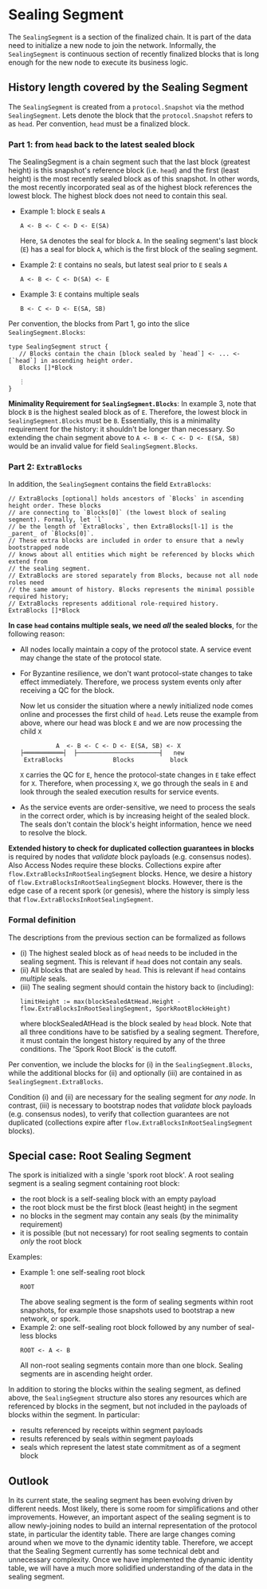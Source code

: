# Sealing Segment

The `SealingSegment` is a section of the finalized chain. It is part of the data need to
initialize a new node to join the network. Informally, the `SealingSegment` is continuous section
of recently finalized blocks that is long enough for the new node to execute its business logic.

## History length covered by the Sealing Segment

The `SealingSegment` is created from a `protocol.Snapshot` via the method `SealingSegment`.
Lets denote the block that the `protocol.Snapshot` refers to as `head`. Per convention,
`head` must be a finalized block.

### Part 1: from `head` back to the latest sealed block

The SealingSegment is a chain segment such that the last block (greatest height)
is this snapshot's reference block (i.e. `head`) and the first (least height) is the most
recently sealed block as of this snapshot.
In other words, the most recently incorporated seal as of the highest block
references the lowest block. The highest block does not need to contain this seal.
* Example 1: block `E` seals `A`
  ```
  A <- B <- C <- D <- E(SA)
  ```
  Here, `SA` denotes the seal for block `A`.
  In the sealing segment's last block (`E`) has a seal for block `A`, which is the first block of the sealing segment.

* Example 2: `E` contains no seals, but latest seal prior to `E` seals `A`
  ```
  A <- B <- C <- D(SA) <- E
  ```
* Example 3: `E` contains multiple seals
  ```
  B <- C <- D <- E(SA, SB)
  ```

Per convention, the blocks from Part 1, go into the slice `SealingSegment.Blocks`:
```golang
type SealingSegment struct {
   // Blocks contain the chain [block sealed by `head`] <- ... <- [`head`] in ascending height order.
   Blocks []*Block

   ⋮
}
```

**Minimality Requirement for `SealingSegment.Blocks`**:
In example 3, note that block `B` is the highest sealed block as of `E`. Therefore, the
lowest block in `SealingSegment.Blocks` must be `B`. Essentially, this is a minimality
requirement for the history: it shouldn't be longer than necessary. So
extending the chain segment above to `A <- B <- C <- D <- E(SA, SB)` would
be an invalid value for field `SealingSegment.Blocks`.

### Part 2: `ExtraBlocks`

In addition, the `SealingSegment` contains the field `ExtraBlocks`:

```golang
// ExtraBlocks [optional] holds ancestors of `Blocks` in ascending height order. These blocks
// are connecting to `Blocks[0]` (the lowest block of sealing segment). Formally, let `l`
// be the length of `ExtraBlocks`, then ExtraBlocks[l-1] is the _parent_ of `Blocks[0]`.
// These extra blocks are included in order to ensure that a newly bootstrapped node
// knows about all entities which might be referenced by blocks which extend from
// the sealing segment.
// ExtraBlocks are stored separately from Blocks, because not all node roles need
// the same amount of history. Blocks represents the minimal possible required history;
// ExtraBlocks represents additional role-required history.
ExtraBlocks []*Block
```

**In case `head` contains multiple seals, we need _all_ the sealed blocks**, for the following reason:
* All nodes locally maintain a copy of the protocol state. A service event may change the state of the protocol state.
* For Byzantine resilience, we don't want protocol-state changes to take effect immediately. Therefore, we process
  system events only after receiving a QC for the block.

  Now let us consider the situation where a newly initialized node comes online and processes the first child of `head`.
  Lets reuse the example from above, where our head was block `E` and we are now processing the child `X`
  ```
            A  <- B <- C <- D <- E(SA, SB) <- X
  ├═══════════┤  ├───────────────────────┤   new
   ExtraBlocks              Blocks          block
  ```
  `X` carries the QC for `E`, hence the protocol-state changes in `E` take effect for `X`. Therefore, when processing `X`,
  we go through the seals in `E` and look through the sealed execution results for service events.
* As the service events are order-sensitive, we need to process the seals in the correct order, which is by increasing height
  of the sealed block. The seals don't contain the block's height information, hence we need to resolve the block.

**Extended history to check for duplicated collection guarantees in blocks** is required by nodes that _validate_ block
payloads (e.g. consensus nodes). Also Access Nodes require these blocks. Collections expire after `flow.ExtraBlocksInRootSealingSegment` blocks.
Hence, we desire a history of `flow.ExtraBlocksInRootSealingSegment` blocks. However, there is the edge case of a recent spork (or genesis),
where the history is simply less that `flow.ExtraBlocksInRootSealingSegment`.

### Formal definition

The descriptions from the previous section can be formalized as follows

* (i) The highest sealed block as of `head` needs to be included in the sealing segment.
  This is relevant if `head` does not contain any seals.
* (ii) All blocks that are sealed by `head`. This is relevant if `head` contains _multiple_ seals.
* (iii) The sealing segment should contain the history back to (including):
  ```
  limitHeight := max(blockSealedAtHead.Height - flow.ExtraBlocksInRootSealingSegment, SporkRootBlockHeight)
  ```
   where blockSealedAtHead is the block sealed by `head` block.
Note that all three conditions have to be satisfied by a sealing segment. Therefore, it must contain the longest history
required by any of the three conditions. The 'Spork Root Block' is the cutoff.

Per convention, we include the blocks for (i) in the `SealingSegment.Blocks`, while the
additional blocks for (ii) and optionally (iii) are contained in as `SealingSegment.ExtraBlocks`.


Condition (i) and (ii) are necessary for the sealing segment for _any node_. In contrast, (iii) is
necessary to bootstrap nodes that _validate_ block payloads (e.g. consensus nodes), to verify that
collection guarantees are not duplicated (collections expire after `flow.ExtraBlocksInRootSealingSegment` blocks).

## Special case: Root Sealing Segment

The spork is initialized with a single 'spork root block'. A root sealing segment is a sealing segment containing root block:
* the root block is a self-sealing block with an empty payload
* the root block must be the first block (least height) in the segment
* no blocks in the segment may contain any seals (by the minimality requirement)
* it is possible (but not necessary) for root sealing segments to contain _only_ the root block

Examples:
* Example 1: one self-sealing root block
  ```
  ROOT
  ```
  The above sealing segment is the form of sealing segments within root snapshots,
  for example those snapshots used to bootstrap a new network, or spork.
* Example 2: one self-sealing root block followed by any number of seal-less blocks
  ```
  ROOT <- A <- B
  ```
  All non-root sealing segments contain more than one block.
  Sealing segments are in ascending height order.

In addition to storing the blocks within the sealing segment, as defined above,
the `SealingSegment` structure also stores any resources which are referenced
by blocks in the segment, but not included in the payloads of blocks within
the segment. In particular:
* results referenced by receipts within segment payloads
* results referenced by seals within segment payloads
* seals which represent the latest state commitment as of a segment block

## Outlook

In its current state, the sealing segment has been evolving driven by different needs. Most likely, there is some room for simplifications
and other improvements. However, an important aspect of the sealing segment is to allow newly-joining nodes to build an internal representation
of the protocol state, in particular the identity table. There are large changes coming around when we move to the dynamic identity table.
Therefore, we accept that the Sealing Segment currently has some technical debt and unnecessary complexity. Once we have implemented the
dynamic identity table, we will have a much more solidified understanding of the data in the sealing segment.

